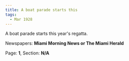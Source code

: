 ```yaml
---  
title: A boat parade starts this  
tags:  
  - Mar 1928  
---  
```

  
A boat parade starts this year's regatta.  
  
Newspapers: **Miami Morning News or The Miami Herald**  
  
Page: **1**, Section: **N/A** 
